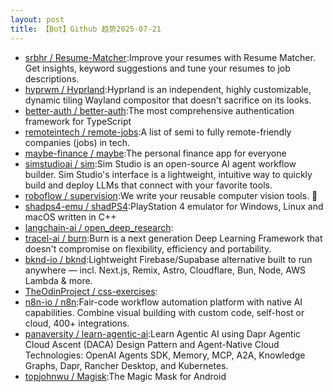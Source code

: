 ```yaml
---
layout: post
title: 【Bot】Github 趋势2025-07-21
---
```


* [srbhr / Resume-Matcher](https://github.com/srbhr/Resume-Matcher):Improve your resumes with Resume Matcher. Get insights, keyword suggestions and tune your resumes to job descriptions.
* [hyprwm / Hyprland](https://github.com/hyprwm/Hyprland):Hyprland is an independent, highly customizable, dynamic tiling Wayland compositor that doesn't sacrifice on its looks.
* [better-auth / better-auth](https://github.com/better-auth/better-auth):The most comprehensive authentication framework for TypeScript
* [remoteintech / remote-jobs](https://github.com/remoteintech/remote-jobs):A list of semi to fully remote-friendly companies (jobs) in tech.
* [maybe-finance / maybe](https://github.com/maybe-finance/maybe):The personal finance app for everyone
* [simstudioai / sim](https://github.com/simstudioai/sim):Sim Studio is an open-source AI agent workflow builder. Sim Studio's interface is a lightweight, intuitive way to quickly build and deploy LLMs that connect with your favorite tools.
* [roboflow / supervision](https://github.com/roboflow/supervision):We write your reusable computer vision tools. 💜
* [shadps4-emu / shadPS4](https://github.com/shadps4-emu/shadPS4):PlayStation 4 emulator for Windows, Linux and macOS written in C++
* [langchain-ai / open_deep_research](https://github.com/langchain-ai/open_deep_research):
* [tracel-ai / burn](https://github.com/tracel-ai/burn):Burn is a next generation Deep Learning Framework that doesn't compromise on flexibility, efficiency and portability.
* [bknd-io / bknd](https://github.com/bknd-io/bknd):Lightweight Firebase/Supabase alternative built to run anywhere — incl. Next.js, Remix, Astro, Cloudflare, Bun, Node, AWS Lambda & more.
* [TheOdinProject / css-exercises](https://github.com/TheOdinProject/css-exercises):
* [n8n-io / n8n](https://github.com/n8n-io/n8n):Fair-code workflow automation platform with native AI capabilities. Combine visual building with custom code, self-host or cloud, 400+ integrations.
* [panaversity / learn-agentic-ai](https://github.com/panaversity/learn-agentic-ai):Learn Agentic AI using Dapr Agentic Cloud Ascent (DACA) Design Pattern and Agent-Native Cloud Technologies: OpenAI Agents SDK, Memory, MCP, A2A, Knowledge Graphs, Dapr, Rancher Desktop, and Kubernetes.
* [topjohnwu / Magisk](https://github.com/topjohnwu/Magisk):The Magic Mask for Android
